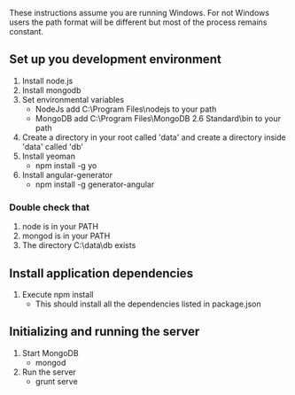 These instructions assume you are running Windows. For not Windows users the path format will be different but most of the process remains constant.

## Set up you development environment
1. Install node.js
2. Install mongodb
3. Set environmental variables
	- NodeJs add C:\Program Files\nodejs to your path
	- MongoDB add C:\Program Files\MongoDB 2.6 Standard\bin to your path
3. Create a directory in your root called 'data' and create a directory inside 'data' called 'db'
4. Install yeoman 
	- npm install -g yo
5. Install angular-generator
	- npm install -g generator-angular
	
### Double check that
1. node is in your PATH
2. mongod is in your PATH
3. The directory C:\data\db exists

## Install application dependencies
1. Execute npm install
	- This should install all the dependencies listed in package.json

## Initializing and running the server
1. Start MongoDB 
	- mongod
2. Run the server
	- grunt serve

